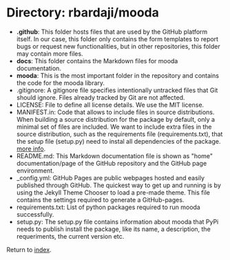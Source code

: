 # Directory: rbardaji/mooda

* **.github**: This folder hosts files that are used by the GitHub platform itself. In our case, this folder only contains the form templates to report bugs or request new functionalities, but in other repositories, this folder may contain more files.
* **docs**: This folder contains the Markdown files for mooda documentation.
* **mooda**: This is the most important folder in the repository and contains the code for the mooda library.
* .gitignore: A gitignore file specifies intentionally untracked files that Git should ignore. Files already tracked by Git are not affected.
* LICENSE: File to define all license details. We use the MIT license.
* MANIFEST.in: Code that allows to include files in source distributions. When building a source distribution for the package by default, only a minimal set of files are included. We want to include extra files in the source distribution, such as the requirements file (requirements.txt), that the setup file (setup.py) need to instal all dependencies of the package. [more info](https://packaging.python.org/guides/using-manifest-in/).
* README.md: This Markdown documentation file is shown as "home" documentation/page of the GitHub repository and the GitHub page environment.
* _config.yml: GitHub Pages are public webpages hosted and easily published through GitHub. The quickest way to get up and running is by using the Jekyll Theme Chooser to load a pre-made theme. This file contains the settings required to generate a GitHub-pages.
* requirements.txt: List of python packages required to run mooda successfully.
* setup.py: The setup.py file contains information about mooda that PyPi needs to publish install the package, like its name, a description, the requeriments, the current version etc.

Return to [index](index_docs.md).
